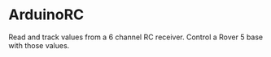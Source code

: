 ArduinoRC
=========

Read and track values from a 6 channel RC receiver.
Control a Rover 5 base with those values.
